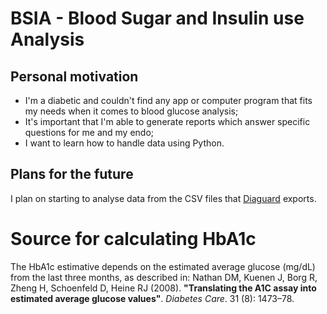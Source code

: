 # BSIA - Blood Sugar and Insulin use Analysis
## Personal motivation
* I'm a diabetic and couldn't find any app or computer program that fits my needs when it comes to blood glucose analysis;
* It's important that I'm able to generate reports which answer specific questions for me and my endo;
* I want to learn how to handle data using Python.

## Plans for the future
I plan on starting to analyse data from the CSV files that [Diaguard](https://github.com/Faltenreich/Diaguard) exports.

# Source for calculating HbA1c
The HbA1c estimative depends on the estimated average glucose (mg/dL) from the last three months, as described in:
Nathan DM, Kuenen J, Borg R, Zheng H, Schoenfeld D, Heine RJ (2008). **"Translating the A1C assay into estimated average glucose values"**. *Diabetes Care*. 31 (8): 1473–78.
